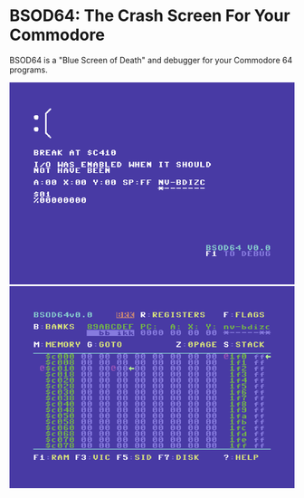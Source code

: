 # BSOD64: The Crash Screen For Your Commodore #

BSOD64 is a "Blue Screen of Death" and debugger for your Commodore 64 programs.

![BSOD64 example "Blue Screen of Death" mimicking the typical Windows 10 BSOD](readme_bsod.png) ![BSOD64's debugging screen](readme_debug.png)

